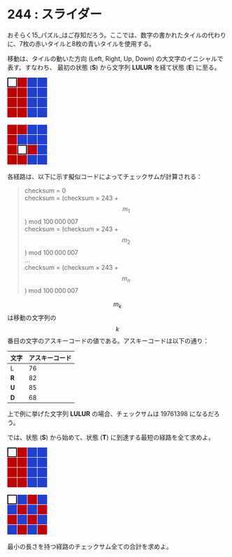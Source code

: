 # 244 : スライダー

おそらく15_パズル_はご存知だろう。ここでは、数字の書かれたタイルの代わりに、7枚の赤いタイルと8枚の青いタイルを使用する。

移動は、タイルの動いた方向 (Left, Right, Up, Down) の大文字のイニシャルで表す。すなわち、 最初の状態 (**S**) から文字列 **LULUR** を経て状態 (**E**) に至る。

![(S)](<../../.gitbook/assets/image (1).png>)

![(E)](<../../.gitbook/assets/image (2).png>)

各経路は、以下に示す擬似コードによってチェックサムが計算される：

> checksum = 0\
> checksum = (checksum × 243 + $$m_1$$) mod 100 000 007\
> checksum = (checksum × 243 + $$m_2$$) mod 100 000 007\
> …\
> checksum = (checksum × 243 + $$m_n$$) mod 100 000 007

$$m_k$$は移動の文字列の$$k$$番目の文字のアスキーコードの値である。アスキーコードは以下の通り：

| 文字    | アスキーコード |
| ----- | ------- |
| L     | 76      |
| **R** | 82      |
| **U** | 85      |
| **D** | 68      |

上で例に挙げた文字列 **LULUR** の場合、チェックサムは 19761398 になるだろう。

では、状態 (**S**) から始めて、状態 (**T**) に到達する最短の経路を全て求めよ。

![(S)](<../../.gitbook/assets/image (3).png>)

![(T)](<../../.gitbook/assets/image (4).png>)

最小の長さを持つ経路のチェックサム全ての合計を求めよ。
